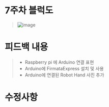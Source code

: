 # 7주차 블럭도
> ![image](https://user-images.githubusercontent.com/103561996/173182658-9b2acbcb-e567-4c41-bff4-f18bacd8f4b1.png)

# 피드백 내용
> - Raspberry pi 에 Arduino 연결 표현
> - Arduino에 FirmataExpress 설치 및 사용
> - Arduino에 연결된 Robot Hand 사진 추가

# 수정사항
> 
